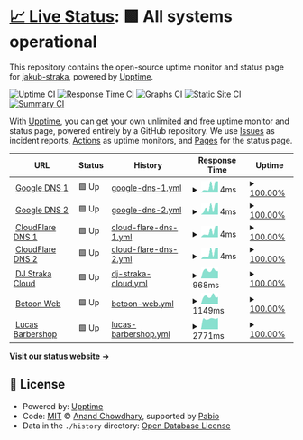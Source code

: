# [📈 Live Status](https://status.djstraka.com): <!--live status--> **🟩 All systems operational**

This repository contains the open-source uptime monitor and status page for [jakub-straka](https://status.djstraka.com), powered by [Upptime](https://github.com/upptime/upptime).

[![Uptime CI](https://github.com/jakub-straka/djstraka-detector/workflows/Uptime%20CI/badge.svg)](https://github.com/jakub-straka/djstraka-detector/actions?query=workflow%3A%22Uptime+CI%22)
[![Response Time CI](https://github.com/jakub-straka/djstraka-detector/workflows/Response%20Time%20CI/badge.svg)](https://github.com/jakub-straka/djstraka-detector/actions?query=workflow%3A%22Response+Time+CI%22)
[![Graphs CI](https://github.com/jakub-straka/djstraka-detector/workflows/Graphs%20CI/badge.svg)](https://github.com/jakub-straka/djstraka-detector/actions?query=workflow%3A%22Graphs+CI%22)
[![Static Site CI](https://github.com/jakub-straka/djstraka-detector/workflows/Static%20Site%20CI/badge.svg)](https://github.com/jakub-straka/djstraka-detector/actions?query=workflow%3A%22Static+Site+CI%22)
[![Summary CI](https://github.com/jakub-straka/djstraka-detector/workflows/Summary%20CI/badge.svg)](https://github.com/jakub-straka/djstraka-detector/actions?query=workflow%3A%22Summary+CI%22)

With [Upptime](https://upptime.js.org), you can get your own unlimited and free uptime monitor and status page, powered entirely by a GitHub repository. We use [Issues](https://github.com/jakub-straka/djstraka-detector/issues) as incident reports, [Actions](https://github.com/jakub-straka/djstraka-detector/actions) as uptime monitors, and [Pages](https://status.djstraka.com) for the status page.

<!--start: status pages-->
<!-- This summary is generated by Upptime (https://github.com/upptime/upptime) -->
<!-- Do not edit this manually, your changes will be overwritten -->
<!-- prettier-ignore -->
| URL | Status | History | Response Time | Uptime |
| --- | ------ | ------- | ------------- | ------ |
| <img alt="" src="https://icons.duckduckgo.com/ip3/null.ico" height="13"> [Google DNS 1](8.8.4.4) | 🟩 Up | [google-dns-1.yml](https://github.com/jakub-straka/djstraka-detector/commits/HEAD/history/google-dns-1.yml) | <details><summary><img alt="Response time graph" src="./graphs/google-dns-1/response-time-week.png" height="20"> 4ms</summary><br><a href="https://status.djstraka.com/history/google-dns-1"><img alt="Response time 4" src="https://img.shields.io/endpoint?url=https%3A%2F%2Fraw.githubusercontent.com%2Fjakub-straka%2Fdjstraka-detector%2FHEAD%2Fapi%2Fgoogle-dns-1%2Fresponse-time.json"></a><br><a href="https://status.djstraka.com/history/google-dns-1"><img alt="24-hour response time 6" src="https://img.shields.io/endpoint?url=https%3A%2F%2Fraw.githubusercontent.com%2Fjakub-straka%2Fdjstraka-detector%2FHEAD%2Fapi%2Fgoogle-dns-1%2Fresponse-time-day.json"></a><br><a href="https://status.djstraka.com/history/google-dns-1"><img alt="7-day response time 4" src="https://img.shields.io/endpoint?url=https%3A%2F%2Fraw.githubusercontent.com%2Fjakub-straka%2Fdjstraka-detector%2FHEAD%2Fapi%2Fgoogle-dns-1%2Fresponse-time-week.json"></a><br><a href="https://status.djstraka.com/history/google-dns-1"><img alt="30-day response time 4" src="https://img.shields.io/endpoint?url=https%3A%2F%2Fraw.githubusercontent.com%2Fjakub-straka%2Fdjstraka-detector%2FHEAD%2Fapi%2Fgoogle-dns-1%2Fresponse-time-month.json"></a><br><a href="https://status.djstraka.com/history/google-dns-1"><img alt="1-year response time 4" src="https://img.shields.io/endpoint?url=https%3A%2F%2Fraw.githubusercontent.com%2Fjakub-straka%2Fdjstraka-detector%2FHEAD%2Fapi%2Fgoogle-dns-1%2Fresponse-time-year.json"></a></details> | <details><summary><a href="https://status.djstraka.com/history/google-dns-1">100.00%</a></summary><a href="https://status.djstraka.com/history/google-dns-1"><img alt="All-time uptime 100.00%" src="https://img.shields.io/endpoint?url=https%3A%2F%2Fraw.githubusercontent.com%2Fjakub-straka%2Fdjstraka-detector%2FHEAD%2Fapi%2Fgoogle-dns-1%2Fuptime.json"></a><br><a href="https://status.djstraka.com/history/google-dns-1"><img alt="24-hour uptime 100.00%" src="https://img.shields.io/endpoint?url=https%3A%2F%2Fraw.githubusercontent.com%2Fjakub-straka%2Fdjstraka-detector%2FHEAD%2Fapi%2Fgoogle-dns-1%2Fuptime-day.json"></a><br><a href="https://status.djstraka.com/history/google-dns-1"><img alt="7-day uptime 100.00%" src="https://img.shields.io/endpoint?url=https%3A%2F%2Fraw.githubusercontent.com%2Fjakub-straka%2Fdjstraka-detector%2FHEAD%2Fapi%2Fgoogle-dns-1%2Fuptime-week.json"></a><br><a href="https://status.djstraka.com/history/google-dns-1"><img alt="30-day uptime 100.00%" src="https://img.shields.io/endpoint?url=https%3A%2F%2Fraw.githubusercontent.com%2Fjakub-straka%2Fdjstraka-detector%2FHEAD%2Fapi%2Fgoogle-dns-1%2Fuptime-month.json"></a><br><a href="https://status.djstraka.com/history/google-dns-1"><img alt="1-year uptime 100.00%" src="https://img.shields.io/endpoint?url=https%3A%2F%2Fraw.githubusercontent.com%2Fjakub-straka%2Fdjstraka-detector%2FHEAD%2Fapi%2Fgoogle-dns-1%2Fuptime-year.json"></a></details>
| <img alt="" src="https://icons.duckduckgo.com/ip3/null.ico" height="13"> [Google DNS 2](8.8.8.8) | 🟩 Up | [google-dns-2.yml](https://github.com/jakub-straka/djstraka-detector/commits/HEAD/history/google-dns-2.yml) | <details><summary><img alt="Response time graph" src="./graphs/google-dns-2/response-time-week.png" height="20"> 4ms</summary><br><a href="https://status.djstraka.com/history/google-dns-2"><img alt="Response time 6" src="https://img.shields.io/endpoint?url=https%3A%2F%2Fraw.githubusercontent.com%2Fjakub-straka%2Fdjstraka-detector%2FHEAD%2Fapi%2Fgoogle-dns-2%2Fresponse-time.json"></a><br><a href="https://status.djstraka.com/history/google-dns-2"><img alt="24-hour response time 6" src="https://img.shields.io/endpoint?url=https%3A%2F%2Fraw.githubusercontent.com%2Fjakub-straka%2Fdjstraka-detector%2FHEAD%2Fapi%2Fgoogle-dns-2%2Fresponse-time-day.json"></a><br><a href="https://status.djstraka.com/history/google-dns-2"><img alt="7-day response time 4" src="https://img.shields.io/endpoint?url=https%3A%2F%2Fraw.githubusercontent.com%2Fjakub-straka%2Fdjstraka-detector%2FHEAD%2Fapi%2Fgoogle-dns-2%2Fresponse-time-week.json"></a><br><a href="https://status.djstraka.com/history/google-dns-2"><img alt="30-day response time 5" src="https://img.shields.io/endpoint?url=https%3A%2F%2Fraw.githubusercontent.com%2Fjakub-straka%2Fdjstraka-detector%2FHEAD%2Fapi%2Fgoogle-dns-2%2Fresponse-time-month.json"></a><br><a href="https://status.djstraka.com/history/google-dns-2"><img alt="1-year response time 6" src="https://img.shields.io/endpoint?url=https%3A%2F%2Fraw.githubusercontent.com%2Fjakub-straka%2Fdjstraka-detector%2FHEAD%2Fapi%2Fgoogle-dns-2%2Fresponse-time-year.json"></a></details> | <details><summary><a href="https://status.djstraka.com/history/google-dns-2">100.00%</a></summary><a href="https://status.djstraka.com/history/google-dns-2"><img alt="All-time uptime 100.00%" src="https://img.shields.io/endpoint?url=https%3A%2F%2Fraw.githubusercontent.com%2Fjakub-straka%2Fdjstraka-detector%2FHEAD%2Fapi%2Fgoogle-dns-2%2Fuptime.json"></a><br><a href="https://status.djstraka.com/history/google-dns-2"><img alt="24-hour uptime 100.00%" src="https://img.shields.io/endpoint?url=https%3A%2F%2Fraw.githubusercontent.com%2Fjakub-straka%2Fdjstraka-detector%2FHEAD%2Fapi%2Fgoogle-dns-2%2Fuptime-day.json"></a><br><a href="https://status.djstraka.com/history/google-dns-2"><img alt="7-day uptime 100.00%" src="https://img.shields.io/endpoint?url=https%3A%2F%2Fraw.githubusercontent.com%2Fjakub-straka%2Fdjstraka-detector%2FHEAD%2Fapi%2Fgoogle-dns-2%2Fuptime-week.json"></a><br><a href="https://status.djstraka.com/history/google-dns-2"><img alt="30-day uptime 100.00%" src="https://img.shields.io/endpoint?url=https%3A%2F%2Fraw.githubusercontent.com%2Fjakub-straka%2Fdjstraka-detector%2FHEAD%2Fapi%2Fgoogle-dns-2%2Fuptime-month.json"></a><br><a href="https://status.djstraka.com/history/google-dns-2"><img alt="1-year uptime 100.00%" src="https://img.shields.io/endpoint?url=https%3A%2F%2Fraw.githubusercontent.com%2Fjakub-straka%2Fdjstraka-detector%2FHEAD%2Fapi%2Fgoogle-dns-2%2Fuptime-year.json"></a></details>
| <img alt="" src="https://icons.duckduckgo.com/ip3/null.ico" height="13"> [CloudFlare DNS 1](1.1.1.1) | 🟩 Up | [cloud-flare-dns-1.yml](https://github.com/jakub-straka/djstraka-detector/commits/HEAD/history/cloud-flare-dns-1.yml) | <details><summary><img alt="Response time graph" src="./graphs/cloud-flare-dns-1/response-time-week.png" height="20"> 4ms</summary><br><a href="https://status.djstraka.com/history/cloud-flare-dns-1"><img alt="Response time 4" src="https://img.shields.io/endpoint?url=https%3A%2F%2Fraw.githubusercontent.com%2Fjakub-straka%2Fdjstraka-detector%2FHEAD%2Fapi%2Fcloud-flare-dns-1%2Fresponse-time.json"></a><br><a href="https://status.djstraka.com/history/cloud-flare-dns-1"><img alt="24-hour response time 6" src="https://img.shields.io/endpoint?url=https%3A%2F%2Fraw.githubusercontent.com%2Fjakub-straka%2Fdjstraka-detector%2FHEAD%2Fapi%2Fcloud-flare-dns-1%2Fresponse-time-day.json"></a><br><a href="https://status.djstraka.com/history/cloud-flare-dns-1"><img alt="7-day response time 4" src="https://img.shields.io/endpoint?url=https%3A%2F%2Fraw.githubusercontent.com%2Fjakub-straka%2Fdjstraka-detector%2FHEAD%2Fapi%2Fcloud-flare-dns-1%2Fresponse-time-week.json"></a><br><a href="https://status.djstraka.com/history/cloud-flare-dns-1"><img alt="30-day response time 4" src="https://img.shields.io/endpoint?url=https%3A%2F%2Fraw.githubusercontent.com%2Fjakub-straka%2Fdjstraka-detector%2FHEAD%2Fapi%2Fcloud-flare-dns-1%2Fresponse-time-month.json"></a><br><a href="https://status.djstraka.com/history/cloud-flare-dns-1"><img alt="1-year response time 4" src="https://img.shields.io/endpoint?url=https%3A%2F%2Fraw.githubusercontent.com%2Fjakub-straka%2Fdjstraka-detector%2FHEAD%2Fapi%2Fcloud-flare-dns-1%2Fresponse-time-year.json"></a></details> | <details><summary><a href="https://status.djstraka.com/history/cloud-flare-dns-1">100.00%</a></summary><a href="https://status.djstraka.com/history/cloud-flare-dns-1"><img alt="All-time uptime 100.00%" src="https://img.shields.io/endpoint?url=https%3A%2F%2Fraw.githubusercontent.com%2Fjakub-straka%2Fdjstraka-detector%2FHEAD%2Fapi%2Fcloud-flare-dns-1%2Fuptime.json"></a><br><a href="https://status.djstraka.com/history/cloud-flare-dns-1"><img alt="24-hour uptime 100.00%" src="https://img.shields.io/endpoint?url=https%3A%2F%2Fraw.githubusercontent.com%2Fjakub-straka%2Fdjstraka-detector%2FHEAD%2Fapi%2Fcloud-flare-dns-1%2Fuptime-day.json"></a><br><a href="https://status.djstraka.com/history/cloud-flare-dns-1"><img alt="7-day uptime 100.00%" src="https://img.shields.io/endpoint?url=https%3A%2F%2Fraw.githubusercontent.com%2Fjakub-straka%2Fdjstraka-detector%2FHEAD%2Fapi%2Fcloud-flare-dns-1%2Fuptime-week.json"></a><br><a href="https://status.djstraka.com/history/cloud-flare-dns-1"><img alt="30-day uptime 100.00%" src="https://img.shields.io/endpoint?url=https%3A%2F%2Fraw.githubusercontent.com%2Fjakub-straka%2Fdjstraka-detector%2FHEAD%2Fapi%2Fcloud-flare-dns-1%2Fuptime-month.json"></a><br><a href="https://status.djstraka.com/history/cloud-flare-dns-1"><img alt="1-year uptime 100.00%" src="https://img.shields.io/endpoint?url=https%3A%2F%2Fraw.githubusercontent.com%2Fjakub-straka%2Fdjstraka-detector%2FHEAD%2Fapi%2Fcloud-flare-dns-1%2Fuptime-year.json"></a></details>
| <img alt="" src="https://icons.duckduckgo.com/ip3/null.ico" height="13"> [CloudFlare DNS 2](1.0.0.1) | 🟩 Up | [cloud-flare-dns-2.yml](https://github.com/jakub-straka/djstraka-detector/commits/HEAD/history/cloud-flare-dns-2.yml) | <details><summary><img alt="Response time graph" src="./graphs/cloud-flare-dns-2/response-time-week.png" height="20"> 4ms</summary><br><a href="https://status.djstraka.com/history/cloud-flare-dns-2"><img alt="Response time 4" src="https://img.shields.io/endpoint?url=https%3A%2F%2Fraw.githubusercontent.com%2Fjakub-straka%2Fdjstraka-detector%2FHEAD%2Fapi%2Fcloud-flare-dns-2%2Fresponse-time.json"></a><br><a href="https://status.djstraka.com/history/cloud-flare-dns-2"><img alt="24-hour response time 6" src="https://img.shields.io/endpoint?url=https%3A%2F%2Fraw.githubusercontent.com%2Fjakub-straka%2Fdjstraka-detector%2FHEAD%2Fapi%2Fcloud-flare-dns-2%2Fresponse-time-day.json"></a><br><a href="https://status.djstraka.com/history/cloud-flare-dns-2"><img alt="7-day response time 4" src="https://img.shields.io/endpoint?url=https%3A%2F%2Fraw.githubusercontent.com%2Fjakub-straka%2Fdjstraka-detector%2FHEAD%2Fapi%2Fcloud-flare-dns-2%2Fresponse-time-week.json"></a><br><a href="https://status.djstraka.com/history/cloud-flare-dns-2"><img alt="30-day response time 4" src="https://img.shields.io/endpoint?url=https%3A%2F%2Fraw.githubusercontent.com%2Fjakub-straka%2Fdjstraka-detector%2FHEAD%2Fapi%2Fcloud-flare-dns-2%2Fresponse-time-month.json"></a><br><a href="https://status.djstraka.com/history/cloud-flare-dns-2"><img alt="1-year response time 4" src="https://img.shields.io/endpoint?url=https%3A%2F%2Fraw.githubusercontent.com%2Fjakub-straka%2Fdjstraka-detector%2FHEAD%2Fapi%2Fcloud-flare-dns-2%2Fresponse-time-year.json"></a></details> | <details><summary><a href="https://status.djstraka.com/history/cloud-flare-dns-2">100.00%</a></summary><a href="https://status.djstraka.com/history/cloud-flare-dns-2"><img alt="All-time uptime 100.00%" src="https://img.shields.io/endpoint?url=https%3A%2F%2Fraw.githubusercontent.com%2Fjakub-straka%2Fdjstraka-detector%2FHEAD%2Fapi%2Fcloud-flare-dns-2%2Fuptime.json"></a><br><a href="https://status.djstraka.com/history/cloud-flare-dns-2"><img alt="24-hour uptime 100.00%" src="https://img.shields.io/endpoint?url=https%3A%2F%2Fraw.githubusercontent.com%2Fjakub-straka%2Fdjstraka-detector%2FHEAD%2Fapi%2Fcloud-flare-dns-2%2Fuptime-day.json"></a><br><a href="https://status.djstraka.com/history/cloud-flare-dns-2"><img alt="7-day uptime 100.00%" src="https://img.shields.io/endpoint?url=https%3A%2F%2Fraw.githubusercontent.com%2Fjakub-straka%2Fdjstraka-detector%2FHEAD%2Fapi%2Fcloud-flare-dns-2%2Fuptime-week.json"></a><br><a href="https://status.djstraka.com/history/cloud-flare-dns-2"><img alt="30-day uptime 100.00%" src="https://img.shields.io/endpoint?url=https%3A%2F%2Fraw.githubusercontent.com%2Fjakub-straka%2Fdjstraka-detector%2FHEAD%2Fapi%2Fcloud-flare-dns-2%2Fuptime-month.json"></a><br><a href="https://status.djstraka.com/history/cloud-flare-dns-2"><img alt="1-year uptime 100.00%" src="https://img.shields.io/endpoint?url=https%3A%2F%2Fraw.githubusercontent.com%2Fjakub-straka%2Fdjstraka-detector%2FHEAD%2Fapi%2Fcloud-flare-dns-2%2Fuptime-year.json"></a></details>
| <img alt="" src="https://icons.duckduckgo.com/ip3/cloud.djstraka.com.ico" height="13"> [DJ Straka Cloud](https://cloud.djstraka.com) | 🟩 Up | [dj-straka-cloud.yml](https://github.com/jakub-straka/djstraka-detector/commits/HEAD/history/dj-straka-cloud.yml) | <details><summary><img alt="Response time graph" src="./graphs/dj-straka-cloud/response-time-week.png" height="20"> 968ms</summary><br><a href="https://status.djstraka.com/history/dj-straka-cloud"><img alt="Response time 1054" src="https://img.shields.io/endpoint?url=https%3A%2F%2Fraw.githubusercontent.com%2Fjakub-straka%2Fdjstraka-detector%2FHEAD%2Fapi%2Fdj-straka-cloud%2Fresponse-time.json"></a><br><a href="https://status.djstraka.com/history/dj-straka-cloud"><img alt="24-hour response time 865" src="https://img.shields.io/endpoint?url=https%3A%2F%2Fraw.githubusercontent.com%2Fjakub-straka%2Fdjstraka-detector%2FHEAD%2Fapi%2Fdj-straka-cloud%2Fresponse-time-day.json"></a><br><a href="https://status.djstraka.com/history/dj-straka-cloud"><img alt="7-day response time 968" src="https://img.shields.io/endpoint?url=https%3A%2F%2Fraw.githubusercontent.com%2Fjakub-straka%2Fdjstraka-detector%2FHEAD%2Fapi%2Fdj-straka-cloud%2Fresponse-time-week.json"></a><br><a href="https://status.djstraka.com/history/dj-straka-cloud"><img alt="30-day response time 1024" src="https://img.shields.io/endpoint?url=https%3A%2F%2Fraw.githubusercontent.com%2Fjakub-straka%2Fdjstraka-detector%2FHEAD%2Fapi%2Fdj-straka-cloud%2Fresponse-time-month.json"></a><br><a href="https://status.djstraka.com/history/dj-straka-cloud"><img alt="1-year response time 1054" src="https://img.shields.io/endpoint?url=https%3A%2F%2Fraw.githubusercontent.com%2Fjakub-straka%2Fdjstraka-detector%2FHEAD%2Fapi%2Fdj-straka-cloud%2Fresponse-time-year.json"></a></details> | <details><summary><a href="https://status.djstraka.com/history/dj-straka-cloud">100.00%</a></summary><a href="https://status.djstraka.com/history/dj-straka-cloud"><img alt="All-time uptime 100.00%" src="https://img.shields.io/endpoint?url=https%3A%2F%2Fraw.githubusercontent.com%2Fjakub-straka%2Fdjstraka-detector%2FHEAD%2Fapi%2Fdj-straka-cloud%2Fuptime.json"></a><br><a href="https://status.djstraka.com/history/dj-straka-cloud"><img alt="24-hour uptime 100.00%" src="https://img.shields.io/endpoint?url=https%3A%2F%2Fraw.githubusercontent.com%2Fjakub-straka%2Fdjstraka-detector%2FHEAD%2Fapi%2Fdj-straka-cloud%2Fuptime-day.json"></a><br><a href="https://status.djstraka.com/history/dj-straka-cloud"><img alt="7-day uptime 100.00%" src="https://img.shields.io/endpoint?url=https%3A%2F%2Fraw.githubusercontent.com%2Fjakub-straka%2Fdjstraka-detector%2FHEAD%2Fapi%2Fdj-straka-cloud%2Fuptime-week.json"></a><br><a href="https://status.djstraka.com/history/dj-straka-cloud"><img alt="30-day uptime 100.00%" src="https://img.shields.io/endpoint?url=https%3A%2F%2Fraw.githubusercontent.com%2Fjakub-straka%2Fdjstraka-detector%2FHEAD%2Fapi%2Fdj-straka-cloud%2Fuptime-month.json"></a><br><a href="https://status.djstraka.com/history/dj-straka-cloud"><img alt="1-year uptime 100.00%" src="https://img.shields.io/endpoint?url=https%3A%2F%2Fraw.githubusercontent.com%2Fjakub-straka%2Fdjstraka-detector%2FHEAD%2Fapi%2Fdj-straka-cloud%2Fuptime-year.json"></a></details>
| <img alt="" src="https://icons.duckduckgo.com/ip3/betoonproduction.com.ico" height="13"> [Betoon Web](https://betoonproduction.com) | 🟩 Up | [betoon-web.yml](https://github.com/jakub-straka/djstraka-detector/commits/HEAD/history/betoon-web.yml) | <details><summary><img alt="Response time graph" src="./graphs/betoon-web/response-time-week.png" height="20"> 1149ms</summary><br><a href="https://status.djstraka.com/history/betoon-web"><img alt="Response time 1204" src="https://img.shields.io/endpoint?url=https%3A%2F%2Fraw.githubusercontent.com%2Fjakub-straka%2Fdjstraka-detector%2FHEAD%2Fapi%2Fbetoon-web%2Fresponse-time.json"></a><br><a href="https://status.djstraka.com/history/betoon-web"><img alt="24-hour response time 1051" src="https://img.shields.io/endpoint?url=https%3A%2F%2Fraw.githubusercontent.com%2Fjakub-straka%2Fdjstraka-detector%2FHEAD%2Fapi%2Fbetoon-web%2Fresponse-time-day.json"></a><br><a href="https://status.djstraka.com/history/betoon-web"><img alt="7-day response time 1149" src="https://img.shields.io/endpoint?url=https%3A%2F%2Fraw.githubusercontent.com%2Fjakub-straka%2Fdjstraka-detector%2FHEAD%2Fapi%2Fbetoon-web%2Fresponse-time-week.json"></a><br><a href="https://status.djstraka.com/history/betoon-web"><img alt="30-day response time 1182" src="https://img.shields.io/endpoint?url=https%3A%2F%2Fraw.githubusercontent.com%2Fjakub-straka%2Fdjstraka-detector%2FHEAD%2Fapi%2Fbetoon-web%2Fresponse-time-month.json"></a><br><a href="https://status.djstraka.com/history/betoon-web"><img alt="1-year response time 1204" src="https://img.shields.io/endpoint?url=https%3A%2F%2Fraw.githubusercontent.com%2Fjakub-straka%2Fdjstraka-detector%2FHEAD%2Fapi%2Fbetoon-web%2Fresponse-time-year.json"></a></details> | <details><summary><a href="https://status.djstraka.com/history/betoon-web">100.00%</a></summary><a href="https://status.djstraka.com/history/betoon-web"><img alt="All-time uptime 100.00%" src="https://img.shields.io/endpoint?url=https%3A%2F%2Fraw.githubusercontent.com%2Fjakub-straka%2Fdjstraka-detector%2FHEAD%2Fapi%2Fbetoon-web%2Fuptime.json"></a><br><a href="https://status.djstraka.com/history/betoon-web"><img alt="24-hour uptime 100.00%" src="https://img.shields.io/endpoint?url=https%3A%2F%2Fraw.githubusercontent.com%2Fjakub-straka%2Fdjstraka-detector%2FHEAD%2Fapi%2Fbetoon-web%2Fuptime-day.json"></a><br><a href="https://status.djstraka.com/history/betoon-web"><img alt="7-day uptime 100.00%" src="https://img.shields.io/endpoint?url=https%3A%2F%2Fraw.githubusercontent.com%2Fjakub-straka%2Fdjstraka-detector%2FHEAD%2Fapi%2Fbetoon-web%2Fuptime-week.json"></a><br><a href="https://status.djstraka.com/history/betoon-web"><img alt="30-day uptime 100.00%" src="https://img.shields.io/endpoint?url=https%3A%2F%2Fraw.githubusercontent.com%2Fjakub-straka%2Fdjstraka-detector%2FHEAD%2Fapi%2Fbetoon-web%2Fuptime-month.json"></a><br><a href="https://status.djstraka.com/history/betoon-web"><img alt="1-year uptime 100.00%" src="https://img.shields.io/endpoint?url=https%3A%2F%2Fraw.githubusercontent.com%2Fjakub-straka%2Fdjstraka-detector%2FHEAD%2Fapi%2Fbetoon-web%2Fuptime-year.json"></a></details>
| <img alt="" src="https://icons.duckduckgo.com/ip3/lucasbarbershop.sk.ico" height="13"> [Lucas Barbershop](https://lucasbarbershop.sk) | 🟩 Up | [lucas-barbershop.yml](https://github.com/jakub-straka/djstraka-detector/commits/HEAD/history/lucas-barbershop.yml) | <details><summary><img alt="Response time graph" src="./graphs/lucas-barbershop/response-time-week.png" height="20"> 2771ms</summary><br><a href="https://status.djstraka.com/history/lucas-barbershop"><img alt="Response time 3316" src="https://img.shields.io/endpoint?url=https%3A%2F%2Fraw.githubusercontent.com%2Fjakub-straka%2Fdjstraka-detector%2FHEAD%2Fapi%2Flucas-barbershop%2Fresponse-time.json"></a><br><a href="https://status.djstraka.com/history/lucas-barbershop"><img alt="24-hour response time 2961" src="https://img.shields.io/endpoint?url=https%3A%2F%2Fraw.githubusercontent.com%2Fjakub-straka%2Fdjstraka-detector%2FHEAD%2Fapi%2Flucas-barbershop%2Fresponse-time-day.json"></a><br><a href="https://status.djstraka.com/history/lucas-barbershop"><img alt="7-day response time 2771" src="https://img.shields.io/endpoint?url=https%3A%2F%2Fraw.githubusercontent.com%2Fjakub-straka%2Fdjstraka-detector%2FHEAD%2Fapi%2Flucas-barbershop%2Fresponse-time-week.json"></a><br><a href="https://status.djstraka.com/history/lucas-barbershop"><img alt="30-day response time 3316" src="https://img.shields.io/endpoint?url=https%3A%2F%2Fraw.githubusercontent.com%2Fjakub-straka%2Fdjstraka-detector%2FHEAD%2Fapi%2Flucas-barbershop%2Fresponse-time-month.json"></a><br><a href="https://status.djstraka.com/history/lucas-barbershop"><img alt="1-year response time 3316" src="https://img.shields.io/endpoint?url=https%3A%2F%2Fraw.githubusercontent.com%2Fjakub-straka%2Fdjstraka-detector%2FHEAD%2Fapi%2Flucas-barbershop%2Fresponse-time-year.json"></a></details> | <details><summary><a href="https://status.djstraka.com/history/lucas-barbershop">100.00%</a></summary><a href="https://status.djstraka.com/history/lucas-barbershop"><img alt="All-time uptime 100.00%" src="https://img.shields.io/endpoint?url=https%3A%2F%2Fraw.githubusercontent.com%2Fjakub-straka%2Fdjstraka-detector%2FHEAD%2Fapi%2Flucas-barbershop%2Fuptime.json"></a><br><a href="https://status.djstraka.com/history/lucas-barbershop"><img alt="24-hour uptime 100.00%" src="https://img.shields.io/endpoint?url=https%3A%2F%2Fraw.githubusercontent.com%2Fjakub-straka%2Fdjstraka-detector%2FHEAD%2Fapi%2Flucas-barbershop%2Fuptime-day.json"></a><br><a href="https://status.djstraka.com/history/lucas-barbershop"><img alt="7-day uptime 100.00%" src="https://img.shields.io/endpoint?url=https%3A%2F%2Fraw.githubusercontent.com%2Fjakub-straka%2Fdjstraka-detector%2FHEAD%2Fapi%2Flucas-barbershop%2Fuptime-week.json"></a><br><a href="https://status.djstraka.com/history/lucas-barbershop"><img alt="30-day uptime 100.00%" src="https://img.shields.io/endpoint?url=https%3A%2F%2Fraw.githubusercontent.com%2Fjakub-straka%2Fdjstraka-detector%2FHEAD%2Fapi%2Flucas-barbershop%2Fuptime-month.json"></a><br><a href="https://status.djstraka.com/history/lucas-barbershop"><img alt="1-year uptime 100.00%" src="https://img.shields.io/endpoint?url=https%3A%2F%2Fraw.githubusercontent.com%2Fjakub-straka%2Fdjstraka-detector%2FHEAD%2Fapi%2Flucas-barbershop%2Fuptime-year.json"></a></details>

<!--end: status pages-->

[**Visit our status website →**](https://status.djstraka.com)

## 📄 License

- Powered by: [Upptime](https://github.com/upptime/upptime)
- Code: [MIT](./LICENSE) © [Anand Chowdhary](https://anandchowdhary.com), supported by [Pabio](https://pabio.com)
- Data in the `./history` directory: [Open Database License](https://opendatacommons.org/licenses/odbl/1-0/)
